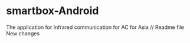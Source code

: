 # smartbox-Android
The application for Infrared communication for AC for Asia
// Readme file
New changes
